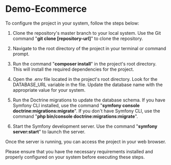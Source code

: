 # Demo-Ecommerce

To configure the project in your system, follow the steps below:

1. Clone the repository's master branch to your local system.
Use the Git command "**git clone [repository-url]**" to clone the repository.

2. Navigate to the root directory of the project in your terminal or command prompt.

3. Run the command "**composer install**" in the project's root directory.
This will install the required dependencies for the project.

4. Open the .env file located in the project's root directory.
Look for the DATABASE_URL variable in the file.
Update the database name with the appropriate value for your system.

5. Run the Doctrine migrations to update the database schema.
If you have Symfony CLI installed, use the command "**symfony console doctrine:migrations:migrate**".
If you don't have Symfony CLI, use the command "**php bin/console doctrine:migrations:migrate**".

6. Start the Symfony development server.
Use the command "**symfony server:start**" to launch the server.

Once the server is running, you can access the project in your web browser.

Please ensure that you have the necessary requirements installed and properly configured on your system before executing these steps.

